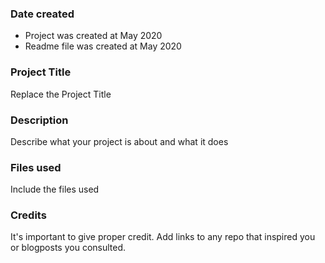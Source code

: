 ### Date created

* Project was created at May 2020 
* Readme file was created at May 2020 

### Project Title
Replace the Project Title

### Description
Describe what your project is about and what it does

### Files used
Include the files used

### Credits
It's important to give proper credit. Add links to any repo that inspired you or blogposts you consulted.

